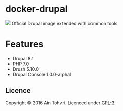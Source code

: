 # docker-drupal
[![](https://imagelayers.io/badge/aintohvri/docker-drupal:latest.svg)](https://imagelayers.io/?images=aintohvri/docker-drupal:latest)
Official Drupal image extended with common tools

# Features

- Drupal 8.1
- PHP 7.0
- Drush 5.10.0
- Drupal Console 1.0.0-alpha1

## Licence

Copyright © 2016 Ain Tohvri. Licenced under [GPL-3](LICENCE).
